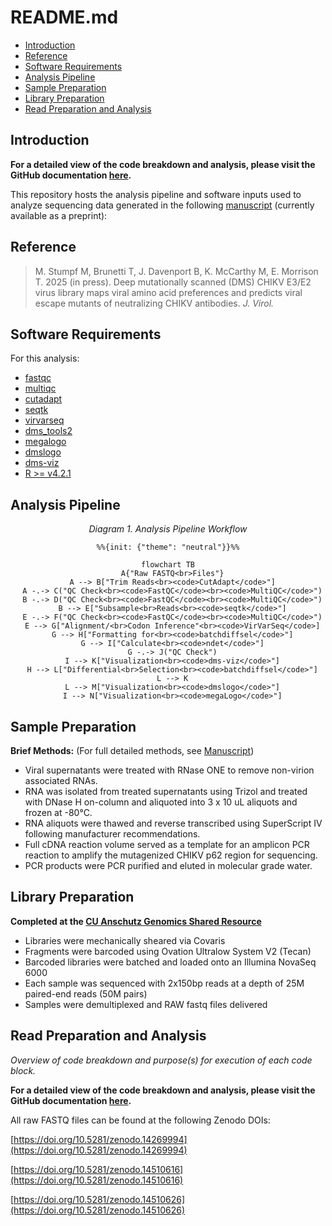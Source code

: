 # README.md


- [Introduction](#introduction)
- [Reference](#reference)
- [Software Requirements](#software-requirements)
- [Analysis Pipeline](#analysis-pipeline)
- [Sample Preparation](#sample-preparation)
- [Library Preparation](#library-preparation)
- [Read Preparation and Analysis](#read-preparation-and-analysis)

## Introduction

**For a detailed view of the code breakdown and analysis, please visit
the GitHub documentation [here](https://meganstumpf.github.io/chikvdms-mAb-paper).**

This repository hosts the analysis pipeline and software inputs used to
analyze sequencing data generated in the following [manuscript](https://pmc.ncbi.nlm.nih.gov/articles/PMC11643203/) (currently
available as a preprint):

## Reference

> M. Stumpf M, Brunetti T, J. Davenport B, K. McCarthy M, E. Morrison T.
> 2025 (in press). Deep mutationally scanned (DMS) CHIKV E3/E2 virus
> library maps viral amino acid preferences and predicts viral escape
> mutants of neutralizing CHIKV antibodies. *J. Virol.*

## Software Requirements

For this analysis:

- [fastqc](https://www.bioinformatics.babraham.ac.uk/projects/fastqc/)
- [multiqc](https://github.com/MultiQC/MultiQC)
- [cutadapt](https://github.com/marcelm/cutadapt/)
- [seqtk](https://github.com/lh3/seqtk)
- [virvarseq](https://sourceforge.net/projects/virtools/files/)
- [dms_tools2](https://github.com/jbloomlab/dms_tools2)
- [megalogo](https://github.com/meganstumpf/megalogo)
- [dmslogo](https://github.com/jbloomlab/dmslogo)
- [dms-viz](https://github.com/dms-viz)
- [R \>= v4.2.1](https://www.r-project.org/)

## Analysis Pipeline

<center>

*Diagram 1. Analysis Pipeline Workflow*

``` mermaid
%%{init: {"theme": "neutral"}}%%

flowchart TB
  A{"Raw FASTQ<br>Files"}
  A --> B["Trim Reads<br><code>CutAdapt</code>"]
  A -.-> C("QC Check<br><code>FastQC</code><br><code>MultiQC</code>")
  B -.-> D("QC Check<br><code>FastQC</code><br><code>MultiQC</code>")
  B --> E["Subsample<br>Reads<br><code>seqtk</code>"]
  E -.-> F("QC Check<br><code>FastQC</code><br><code>MultiQC</code>")
  E --> G["Alignment/<br>Codon Inference"<br><code>VirVarSeq</code>]
  G --> H["Formatting for<br><code>batchdiffsel</code>"]
  G --> I["Calculate<br><code>ndet</code>"]
  G -.-> J("QC Check")
  I --> K["Visualization<br><code>dms-viz</code>"]
  H --> L["Differential<br>Selection<br><code>batchdiffsel</code>"]
  L --> K
  L --> M["Visualization<br><code>dmslogo</code>"]
  I --> N["Visualization<br><code>megaLogo</code>"]
```

</center>

## Sample Preparation

**Brief Methods:** (For full detailed methods, see
[Manuscript](https://www.biorxiv.org/content/10.1101/2024.12.04.626854v1.full))

- Viral supernatants were treated with RNase ONE to remove non-virion
  associated RNAs.
- RNA was isolated from treated supernatants using Trizol and treated
  with DNase H on-column and aliquoted into 3 x 10 uL aliquots and
  frozen at -80°C.
- RNA aliquots were thawed and reverse transcribed using SuperScript IV
  following manufacturer recommendations.
- Full cDNA reaction volume served as a template for an amplicon PCR
  reaction to amplify the mutagenized CHIKV p62 region for sequencing.
- PCR products were PCR purified and eluted in molecular grade water.

## Library Preparation

**Completed at the [CU Anschutz Genomics Shared
Resource](https://medschool.cuanschutz.edu/colorado-cancer-center/research/shared-resources/genomics)**

- Libraries were mechanically sheared via Covaris
- Fragments were barcoded using Ovation Ultralow System V2 (Tecan)
- Barcoded libraries were batched and loaded onto an Illumina NovaSeq
  6000
- Each sample was sequenced with 2x150bp reads at a depth of 25M
  paired-end reads (50M pairs)
- Samples were demultiplexed and RAW fastq files delivered

## Read Preparation and Analysis

*Overview of code breakdown and purpose(s) for execution of each code
block.*

**For a detailed view of the code breakdown and analysis, please visit
the GitHub documentation [here](https://meganstumpf.github.io/chikvdms-mAb-paper).**

All raw FASTQ files can be found at the following Zenodo DOIs:

[https://doi.org/10.5281/zenodo.14269994](https://doi.org/10.5281/zenodo.14269994)

[https://doi.org/10.5281/zenodo.14510616](https://doi.org/10.5281/zenodo.14510616)

[https://doi.org/10.5281/zenodo.14510626](https://doi.org/10.5281/zenodo.14510626)